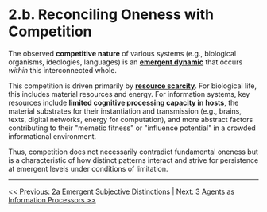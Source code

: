# **2.b. Reconciling Oneness with Competition**

The observed **competitive nature** of various systems (e.g., biological organisms, ideologies, languages) is an [**emergent dynamic**](../glossary.md#emergent-property) that occurs *within* this interconnected whole.

This competition is driven primarily by [**resource scarcity**](../glossary.md#resource-scarcity). For biological life, this includes material resources and energy. For information systems, key resources include **limited cognitive processing capacity in hosts**, the material substrates for their instantiation and transmission (e.g., brains, texts, digital networks, energy for computation), and more abstract factors contributing to their "memetic fitness" or "influence potential" in a crowded informational environment.

Thus, competition does not necessarily contradict fundamental oneness but is a characteristic of how distinct patterns interact and strive for persistence at emergent levels under conditions of limitation.

---
[<< Previous: 2a Emergent Subjective Distinctions](2a-emergent-subjective-distinctions.md) | [Next: 3 Agents as Information Processors >>](../03-agents-as-information-processors/3-agents-as-information-processors.md)